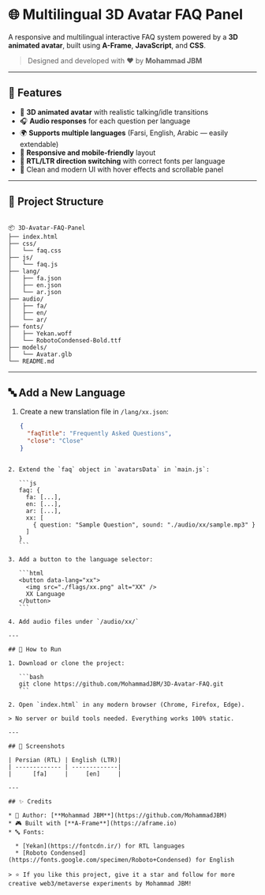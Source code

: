 # 🌐 Multilingual 3D Avatar FAQ Panel

A responsive and multilingual interactive FAQ system powered by a **3D animated avatar**, built using **A-Frame**, **JavaScript**, and **CSS**.

> Designed and developed with ❤️ by **Mohammad JBM**

---

## 🎯 Features

- 🧠 **3D animated avatar** with realistic talking/idle transitions  
- 🎧 **Audio responses** for each question per language  
- 🌍 **Supports multiple languages** (Farsi, English, Arabic — easily extendable)  
- 📱 **Responsive and mobile-friendly** layout  
- 🔁 **RTL/LTR direction switching** with correct fonts per language  
- 🎨 Clean and modern UI with hover effects and scrollable panel  

---

## 📁 Project Structure

```

📦 3D-Avatar-FAQ-Panel
├── index.html
├── css/
│   └── faq.css
├── js/
│   └── faq.js
├── lang/
│   ├── fa.json
│   ├── en.json
│   └── ar.json
├── audio/
│   ├── fa/
│   ├── en/
│   └── ar/
├── fonts/
│   ├── Yekan.woff
│   └── RobotoCondensed-Bold.ttf
├── models/
│   └── Avatar.glb
└── README.md

````

---

## 🔤 Add a New Language

1. Create a new translation file in `/lang/xx.json`:
   ```json
   {
     "faqTitle": "Frequently Asked Questions",
     "close": "Close"
   }
````

2. Extend the `faq` object in `avatarsData` in `main.js`:

   ```js
   faq: {
     fa: [...],
     en: [...],
     ar: [...],
     xx: [
       { question: "Sample Question", sound: "./audio/xx/sample.mp3" }
     ]
   }
   ```

3. Add a button to the language selector:

   ```html
   <button data-lang="xx">
     <img src="./flags/xx.png" alt="XX" />
     XX Language
   </button>
   ```

4. Add audio files under `/audio/xx/`

---

## 🚀 How to Run

1. Download or clone the project:

   ```bash
   git clone https://github.com/MohammadJBM/3D-Avatar-FAQ.git
   ```

2. Open `index.html` in any modern browser (Chrome, Firefox, Edge).

> No server or build tools needed. Everything works 100% static.

---

## 📸 Screenshots

| Persian (RTL) | English (LTR)|
| ------------- | -------------|
|      [fa]     |     [en]     |

---

## ✨ Credits

* 👤 Author: [**Mohammad JBM**](https://github.com/MohammadJBM)
* 🎮 Built with [**A-Frame**](https://aframe.io)
* 🔤 Fonts:

  * [Yekan](https://fontcdn.ir/) for RTL languages
  * [Roboto Condensed](https://fonts.google.com/specimen/Roboto+Condensed) for English

> ⭐ If you like this project, give it a star and follow for more creative web3/metaverse experiments by Mohammad JBM!
